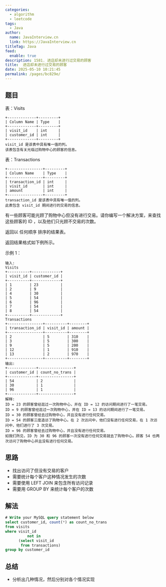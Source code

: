 ```yaml
---
categories: 
  - algorithm
  - leetcode
tags: 
  - Java
author: 
  name: JavaInterview.cn
  link: https://JavaInterview.cn
titleTag: Java
feed: 
  enable: true
description: 1581. 进店却未进行过交易的顾客
title:  进店却未进行过交易的顾客
date: 2025-05-10 10:21:45
permalink: /pages/bc829e/
---
```


## 题目

表：Visits

    +-------------+---------+
    | Column Name | Type    |
    +-------------+---------+
    | visit_id    | int     |
    | customer_id | int     |
    +-------------+---------+
    visit_id 是该表中具有唯一值的列。
    该表包含有关光临过购物中心的顾客的信息。


表：Transactions

    +----------------+---------+
    | Column Name    | Type    |
    +----------------+---------+
    | transaction_id | int     |
    | visit_id       | int     |
    | amount         | int     |
    +----------------+---------+
    transaction_id 是该表中具有唯一值的列。
    此表包含 visit_id 期间进行的交易的信息。


有一些顾客可能光顾了购物中心但没有进行交易。请你编写一个解决方案，来查找这些顾客的 ID ，以及他们只光顾不交易的次数。

返回以 任何顺序 排序的结果表。

返回结果格式如下例所示。



示例 1：

    输入:
    Visits
    +----------+-------------+
    | visit_id | customer_id |
    +----------+-------------+
    | 1        | 23          |
    | 2        | 9           |
    | 4        | 30          |
    | 5        | 54          |
    | 6        | 96          |
    | 7        | 54          |
    | 8        | 54          |
    +----------+-------------+
    Transactions
    +----------------+----------+--------+
    | transaction_id | visit_id | amount |
    +----------------+----------+--------+
    | 2              | 5        | 310    |
    | 3              | 5        | 300    |
    | 9              | 5        | 200    |
    | 12             | 1        | 910    |
    | 13             | 2        | 970    |
    +----------------+----------+--------+
    输出:
    +-------------+----------------+
    | customer_id | count_no_trans |
    +-------------+----------------+
    | 54          | 2              |
    | 30          | 1              |
    | 96          | 1              |
    +-------------+----------------+
    解释:
    ID = 23 的顾客曾经逛过一次购物中心，并在 ID = 12 的访问期间进行了一笔交易。
    ID = 9 的顾客曾经逛过一次购物中心，并在 ID = 13 的访问期间进行了一笔交易。
    ID = 30 的顾客曾经去过购物中心，并且没有进行任何交易。
    ID = 54 的顾客三度造访了购物中心。在 2 次访问中，他们没有进行任何交易，在 1 次访问中，他们进行了 3 次交易。
    ID = 96 的顾客曾经去过购物中心，并且没有进行任何交易。
    如我们所见，ID 为 30 和 96 的顾客一次没有进行任何交易就去了购物中心。顾客 54 也两次访问了购物中心并且没有进行任何交易。

## 思路

* 找出访问了但没有交易的客户
* 需要统计每个客户这种情况发生的次数
* 需要使用 LEFT JOIN 来包含所有访问记录
* 需要用 GROUP BY 来统计每个客户的次数

## 解法
```sql
# Write your MySQL query statement below
select customer_id, count(*) as count_no_trans
from visits
where visit_id
          not in
      (select visit_id
       from transactions)
group by customer_id

```

## 总结

- 分析出几种情况，然后分别对各个情况实现 

